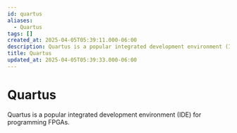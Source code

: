 ```yaml
---
id: quartus
aliases:
  - Quartus
tags: []
created_at: 2025-04-05T05:39:11.000-06:00
description: Quartus is a popular integrated development environment (IDE) for programming FPGAs.
title: Quartus
updated_at: 2025-04-05T05:39:33.000-06:00
---
```

# Quartus
Quartus is a popular integrated development environment (IDE) for programming FPGAs.
